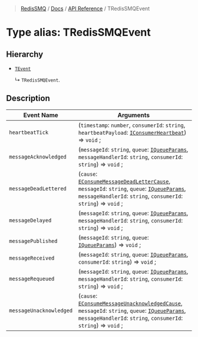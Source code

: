 > [RedisSMQ](../../../README.md) / [Docs](../../README.md) / [API Reference](../README.md) / TRedisSMQEvent

# Type alias: TRedisSMQEvent

## Hierarchy

- [`TEvent`](https://github.com/weyoss/redis-smq-common/blob/master/docs/api/README.md#tevent)

  ↳ `TRedisSMQEvent`.

## Description

| Event Name              | Arguments                                                                                                                                                                                                                                                   |
| ------------------------- | ------------------------------------------------------------------------------------------------------------------------------------------------------------------------------------------------------------------------------------------------------------- |
| `heartbeatTick`         | (`timestamp`: `number`, `consumerId`: `string`, `heartbeatPayload`: [`IConsumerHeartbeat`](../interfaces/IConsumerHeartbeat.md)) => `void` ;                                                                                                                |
| `messageAcknowledged`   | (`messageId`: `string`, `queue`: [`IQueueParams`](../interfaces/IQueueParams.md), `messageHandlerId`: `string`, `consumerId`: `string`) => `void` ;                                                                                                         |
| `messageDeadLettered`   | (`cause`: [`EConsumeMessageDeadLetterCause`](../enumerations/EConsumeMessageDeadLetterCause.md), `messageId`: `string`, `queue`: [`IQueueParams`](../interfaces/IQueueParams.md), `messageHandlerId`: `string`, `consumerId`: `string`) => `void` ;         |
| `messageDelayed`        | (`messageId`: `string`, `queue`: [`IQueueParams`](../interfaces/IQueueParams.md), `messageHandlerId`: `string`, `consumerId`: `string`) => `void` ;                                                                                                         |
| `messagePublished`      | (`messageId`: `string`, `queue`: [`IQueueParams`](../interfaces/IQueueParams.md)) => `void` ;                                                                                                                                                               |
| `messageReceived`       | (`messageId`: `string`, `queue`: [`IQueueParams`](../interfaces/IQueueParams.md), `consumerId`: `string`) => `void` ;                                                                                                                                       |
| `messageRequeued`       | (`messageId`: `string`, `queue`: [`IQueueParams`](../interfaces/IQueueParams.md), `messageHandlerId`: `string`, `consumerId`: `string`) => `void` ;                                                                                                         |
| `messageUnacknowledged` | (`cause`: [`EConsumeMessageUnacknowledgedCause`](../enumerations/EConsumeMessageUnacknowledgedCause.md), `messageId`: `string`, `queue`: [`IQueueParams`](../interfaces/IQueueParams.md), `messageHandlerId`: `string`, `consumerId`: `string`) => `void` ; |
